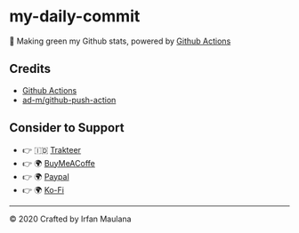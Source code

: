 # my-daily-commit

🌳 Making green my Github stats, powered by [Github Actions](https://github.com/features/actions)

## Credits

- [Github Actions](https://github.com/features/actions)
- [ad-m/github-push-action](https://github.com/ad-m/github-push-action)

## Consider to Support

- 👉 🇮🇩 [Trakteer](https://trakteer.id/mazipan?utm_source=github)
- 👉 🌍 [BuyMeACoffe](https://www.buymeacoffee.com/mazipan?utm_source=github)
- 👉 🌍 [Paypal](https://www.paypal.me/mazipan?utm_source=github)
- 👉 🌍 [Ko-Fi](https://ko-fi.com/mazipan)

---

© 2020 Crafted by Irfan Maulana

